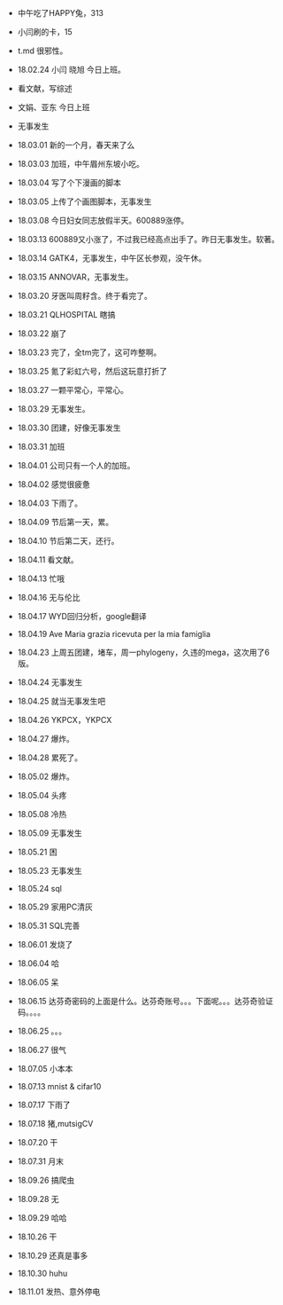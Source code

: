 * 中午吃了HAPPY兔，313

* 小闫刷的卡，15

* t.md 很邪性。

* 18.02.24 小闫 晓旭 今日上班。

* 看文献，写综述

* 文娟、亚东 今日上班

* 无事发生

* 18.03.01 新的一个月，春天来了么

* 18.03.03 加班，中午眉州东坡小吃。

* 18.03.04 写了个下漫画的脚本

* 18.03.05 上传了个画图脚本，无事发生

* 18.03.08 今日妇女同志放假半天。600889涨停。

* 18.03.13 600889又小涨了，不过我已经高点出手了。昨日无事发生。软著。

* 18.03.14 GATK4，无事发生，中午区长参观，没午休。

* 18.03.15 ANNOVAR，无事发生。

* 18.03.20 牙医叫周籽含。终于看完了。

* 18.03.21 QLHOSPITAL 瞎搞

* 18.03.22 崩了

* 18.03.23 完了，全tm完了，这可咋整啊。

* 18.03.25 氪了彩虹六号，然后这玩意打折了

* 18.03.27 一颗平常心，平常心。

* 18.03.29 无事发生。

* 18.03.30 团建，好像无事发生

* 18.03.31 加班

* 18.04.01 公司只有一个人的加班。

* 18.04.02 感觉很疲惫

* 18.04.03 下雨了。

* 18.04.09 节后第一天，累。

* 18.04.10 节后第二天，还行。

* 18.04.11 看文献。

* 18.04.13 忙哦

* 18.04.16 无与伦比

* 18.04.17 WYD回归分析，google翻译

* 18.04.19 Ave Maria grazia ricevuta per la mia famiglia 

* 18.04.23 上周五团建，堵车，周一phylogeny，久违的mega，这次用了6版。

* 18.04.24 无事发生

* 18.04.25 就当无事发生吧

* 18.04.26 YKPCX，YKPCX

* 18.04.27 爆炸。

* 18.04.28 累死了。

* 18.05.02 爆炸。

* 18.05.04 头疼

* 18.05.08 冷热

* 18.05.09 无事发生

* 18.05.21 困

* 18.05.23 无事发生

* 18.05.24 sql 

* 18.05.29 家用PC清灰

* 18.05.31 SQL完善

* 18.06.01 发烧了

* 18.06.04 哈

* 18.06.05 呆

* 18.06.15 达芬奇密码的上面是什么。达芬奇账号。。。下面呢。。。达芬奇验证码。。。。

* 18.06.25 。。。

* 18.06.27 很气

* 18.07.05 小本本

* 18.07.13 mnist & cifar10

* 18.07.17 下雨了

* 18.07.18 猪,mutsigCV

* 18.07.20 干

* 18.07.31 月末

* 18.09.26 搞爬虫

* 18.09.28 无

* 18.09.29 哈哈

* 18.10.26 干

* 18.10.29 还真是事多

* 18.10.30 huhu

* 18.11.01 发热、意外停电